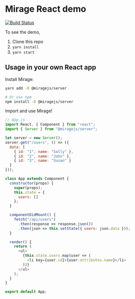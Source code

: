 # Mirage React demo

[![Build Status](https://travis-ci.org/miragejs/react-demo.svg?branch=master)](https://travis-ci.org/miragejs/react-demo)

To see the demo,

1. Clone this repo
1. `yarn install`
1. `yarn start`

## Usage in your own React app

Install Mirage:

```sh
yarn add -D @miragejs/server

# Or use npm
npm install -D @miragejs/server
```

Import and use Mirage!

```js
// App.js
import React, { Component } from "react";
import { Server } from "@miragejs/server";

let server = new Server();
server.get("/users", () => ({
  data: [
    { id: "1", name: "Sally" },
    { id: "2", name: "John" },
    { id: "3", name: "Susan" }
  ]
}));

class App extends Component {
  constructor(props) {
    super(props);
    this.state = {
      users: []
    };
  }

  componentDidMount() {
    fetch("/api/users")
      .then(response => response.json())
      .then(json => this.setState({ users: json.data }));
  }

  render() {
    return (
      <ul>
        {this.state.users.map(user => (
          <li key={user.id}>{user.attributes.name}</li>
        ))}
      </ul>
    );
  }
}

export default App;
```
